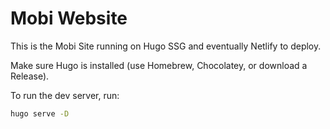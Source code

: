 # Mobi Website

This is the Mobi Site running on Hugo SSG and eventually Netlify to deploy.

Make sure Hugo is installed (use Homebrew, Chocolatey, or download a Release).

To run the dev server, run:

```bash
hugo serve -D
```
